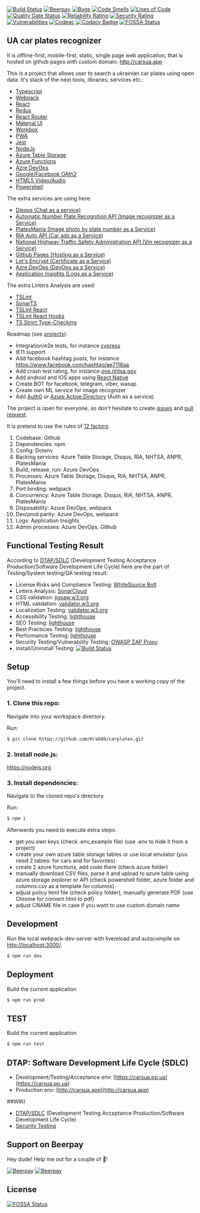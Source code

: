 [![Build Status](https://dev.azure.com/krak86/CarsuaDevOps/_apis/build/status/Krak86.carplates?branchName=master)](https://dev.azure.com/krak86/CarsuaDevOps/_build/latest?definitionId=1&branchName=master)
[![Beerpay](https://beerpay.io/Krak86/carplates/badge.svg?style=beer)](https://beerpay.io/Krak86/carplates)
[![Bugs](https://sonarcloud.io/api/project_badges/measure?project=Krak86_carplates&metric=bugs)](https://sonarcloud.io/dashboard?id=Krak86_carplates) [![Code Smells](https://sonarcloud.io/api/project_badges/measure?project=Krak86_carplates&metric=code_smells)](https://sonarcloud.io/dashboard?id=Krak86_carplates) [![Lines of Code](https://sonarcloud.io/api/project_badges/measure?project=Krak86_carplates&metric=ncloc)](https://sonarcloud.io/dashboard?id=Krak86_carplates) [![Quality Gate Status](https://sonarcloud.io/api/project_badges/measure?project=Krak86_carplates&metric=alert_status)](https://sonarcloud.io/dashboard?id=Krak86_carplates) [![Reliability Rating](https://sonarcloud.io/api/project_badges/measure?project=Krak86_carplates&metric=reliability_rating)](https://sonarcloud.io/dashboard?id=Krak86_carplates) [![Security Rating](https://sonarcloud.io/api/project_badges/measure?project=Krak86_carplates&metric=security_rating)](https://sonarcloud.io/dashboard?id=Krak86_carplates) [![Vulnerabilities](https://sonarcloud.io/api/project_badges/measure?project=Krak86_carplates&metric=vulnerabilities)](https://sonarcloud.io/dashboard?id=Krak86_carplates)
[![Codeac](https://static.codeac.io/badges/2-206787914.svg "Codeac.io")](https://app.codeac.io/github/Krak86/carplates)
[![Codacy Badge](https://api.codacy.com/project/badge/Grade/b71b6799c1034e8c91638cfd8634ad74)](https://www.codacy.com/manual/Krak86/carplates?utm_source=github.com&amp;utm_medium=referral&amp;utm_content=Krak86/carplates&amp;utm_campaign=Badge_Grade)
[![FOSSA Status](https://app.fossa.io/api/projects/git%2Bgithub.com%2FKrak86%2Fcarplates.svg?type=shield)](https://app.fossa.io/projects/git%2Bgithub.com%2FKrak86%2Fcarplates?ref=badge_shield)
## UA car plates recognizer

It is offline-first, mobile-first, static, single page web application, that is hosted on github pages with custom domain: http://carsua.app

This is a project that allows user to search a ukrainian car plates using open data. It's stack of the next tools, libraries, services etc.:

* [Typescript](https://www.typescriptlang.org/)
* [Webpack](https://webpack.js.org/)
* [React](https://reactjs.org/)
* [Redux](https://redux.js.org/)
* [React Router](https://reacttraining.com/react-router/web/guides/quick-start)
* [Material UI](https://material-ui.com/)
* [Workbox](https://developers.google.com/web/tools/workbox)
* [PWA](https://developers.google.com/web/progressive-web-apps)
* [Jest](https://jestjs.io/)
* [NodeJs](https://nodejs.org/)
* [Azure Table Storage](https://azure.microsoft.com/en-us/services/storage/tables/)
* [Azure Functions](https://azure.microsoft.com/en-us/services/functions/)
* [Azre DevOps](https://azure.microsoft.com/en-us/services/devops/)
* [Google/Facebook OAth2](https://oauth.net/2/)
* [HTML5 Video/Audio](https://developer.mozilla.org/en-US/docs/Learn/HTML/Multimedia_and_embedding/Video_and_audio_content)
* [Powershell](https://docs.microsoft.com/en-us/powershell/scripting/overview?view=powershell-6)

The extra services are using here:
* [Disqus (Chat as a service)](https://disqus.com/)
* [Automatic Number Plate Recognition API (Image recognizer as a Service)](https://platerecognizer.com/)
* [PlatesMania (Image photo by plate number as a Service)](https://platesmania.com/api)
* [RIA Auto API (Car ads as a Service)](https://developers.ria.com/)
* [National Highway Traffic Safety Administration API (Vin recognizer as a Service)](https://vpic.nhtsa.dot.gov/api/vehicles/decodevin)
* [Github Pages (Hosting as a Service)](https://pages.github.com/)
* [Let's Encrypt (Certificate as a Service)](https://letsencrypt.org/)
* [Azre DevOps (DevOps as a Service)](https://azure.microsoft.com/en-us/services/devops/)
* [Application Insights (Logs as a Service)](https://docs.microsoft.com/en-us/azure/azure-monitor/app/app-insights-overview)

The extra Linters Analysis are used:
* [TSLint](https://palantir.github.io/tslint/)
* [SonarTS](https://github.com/SonarSource/SonarTS)
* [TSLint React](https://github.com/palantir/tslint-react)
* [TSLint React Hooks](https://github.com/Gelio/tslint-react-hooks)
* [TS Strict Type-Checking](https://www.typescriptlang.org/docs/handbook/type-checking-javascript-files.html)

Roadmap (see [projects](https://github.com/Krak86/carplates/projects)):
* Integration/e2e tests, for instance [cypress](https://www.cypress.io/)
* IE11 support
* Add facebook hashtag posts, for instance https://www.facebook.com/hashtag/ве7116аа
* Add crash test rating, for instance [one.nhtsa.gov](https://one.nhtsa.gov/webapi/api/SafetyRatings/modelyear/2016/make/VOLKSWAGEN/model/JETTA?format=json)
* Add android and IOS apps using [React Native](https://facebook.github.io/react-native/)
* Create BOT for facebook, telegram, viber, wasap
* Create own ML service for image recognizer
* Add [Auth0](https://auth0.com/) or [Azure Active Directory](https://azure.microsoft.com/en-us/services/active-directory/) (Auth as a service)

The project is open for everyone, so don't hesitate to create [issues](https://github.com/Krak86/carplates/issues) and [pull request](https://github.com/Krak86/carplates/pulls).

It is pretend to use the rules of [12 factors](https://12factor.net):
<ol>
<li>Codebase: Github</li>
<li>Dependencies: npm</li>
<li>Config: Dotenv</li>
<li>Backing services: Azure Table Storage, Disqus, RIA, NHTSA, ANPR, PlatesMania</li>
<li>Build, release, run:  Azure DevOps</li>
<li>Processes: Azure Table Storage, Disqus, RIA, NHTSA, ANPR, PlatesMania</li>
<li>Port binding: webpack</li>
<li>Concurrency: Azure Table Storage, Disqus, RIA, NHTSA, ANPR, PlatesMania</li>
<li>Disposability: Azure DevOps, webpack</li>
<li>Dev/prod parity: Azure DevOps, webpack</li>
<li>Logs: Application Insights</li>
<li>Admin processes: Azure DevOps, Github</li>
</ol>

## Functional Testing Result
According to [DTAP/SDLC](https://github.com/Krak86/carplates/wiki/DTAP:-Software-Development-Life-Cycle-(SDLC)) (Development Testing Acceptance Production/Software Development Life Cycle) here are the part of Testing/System testing/QA testing result:
* License Risks and Compliance Testing: [WhiteSource Bolt](https://dev.azure.com/krak86/CarsuaDevOps/_apps/hub/whitesource.ws-bolt.build-hub.wss)
* Linters Analysis: [SonarCloud](https://sonarcloud.io/dashboard?id=Krak86_carplates)
* CSS validation: [jigsaw.w3.org](https://jigsaw.w3.org/css-validator/validator?uri=https%3A%2F%2Fcarsua.pp.ua%2F%23%2F&profile=css3svg&usermedium=all&warning=1&vextwarning=&lang=en)
* HTML validation: [validator.w3.org](https://validator.w3.org/nu/?doc=https%3A%2F%2Fcarsua.pp.ua%2F)
* Localization Testing: [validator.w3.org](https://validator.w3.org/i18n-checker/check?uri=https://carsua.pp.ua/#validate-by-uri+)
* Accessibility Testing: [lighthouse](https://lighthouse-dot-webdotdevsite.appspot.com//lh/html?url=https://carsua.pp.ua)
* SEO Testing: [lighthouse](https://lighthouse-dot-webdotdevsite.appspot.com//lh/html?url=https://carsua.pp.ua)
* Best Practicies Testing: [lighthouse](https://lighthouse-dot-webdotdevsite.appspot.com//lh/html?url=https://carsua.pp.ua)
* Performance Testing: [lighthouse](https://lighthouse-dot-webdotdevsite.appspot.com//lh/html?url=https://carsua.pp.ua)
* Security Testing/Vulnerability Testing: [OWASP ZAP Proxy](https://krak86.github.io/carplatesQA)
* Install/Uninstall Testing: [![Build Status](https://dev.azure.com/krak86/CarsuaDevOps/_apis/build/status/Krak86.carplates?branchName=master)](https://dev.azure.com/krak86/CarsuaDevOps/_build/latest?definitionId=1&branchName=master)

## Setup
You'll need to install a few things before you have a working copy of the project.

### 1. Clone this repo:
Navigate into your workspace directory.

Run:
```sh
$ git clone https://github.com/Krak86/carplates.git
```
### 2. Install node.js:
https://nodejs.org

### 3. Install dependencies:
Navigate to the cloned repo's directory.

Run:
```sh
$ npm i
```

Afterwards you need to execute extra steps:

* get you own keys (check .env_example file) (use .env to hide it from a project)
* create your own azure table storage tables or use local emulator (you need 2 tables: for cars and for favorites)
* create 2 azure functions, add code there (check azure folder)
* manually download CSV files, parse it and upload to azure table using azure storage explorer or API (check powershell folder, azure folder and columns.csv as a template for columns)
* adjust policy html file (check policy folder), manually generate PDF (use Chrome for convert html to pdf)
* adjust CNAME file in case if you want to use custom domain name

## Development
Run the local webpack-dev-server with livereload and autocompile on [http://localhost:3000/](http://localhost:3000/)
```sh
$ npm run dev
```
## Deployment
Build the current application
```sh
$ npm run prod
```
## TEST
Build the current application
```sh
$ npm run test
```
## DTAP: Software Development Life Cycle (SDLC)
* Development/Testing/Acceptance env: [https://carsua.pp.ua](https://carsua.pp.ua)
* Production env: [http://carsua.app](http://carsua.app)

##WIKI
* [DTAP/SDLC](https://github.com/Krak86/carplates/wiki/DTAP:-Software-Development-Life-Cycle-(SDLC)) (Development Testing Acceptance Production/Software Development Life Cycle)
* [Security Testing](https://github.com/Krak86/carplates/wiki/Security-Testing)

## Support on Beerpay
Hey dude! Help me out for a couple of :beers:!

[![Beerpay](https://beerpay.io/Krak86/carplates/badge.svg?style=beer-square)](https://beerpay.io/Krak86/carplates)  [![Beerpay](https://beerpay.io/Krak86/carplates/make-wish.svg?style=flat-square)](https://beerpay.io/Krak86/carplates?focus=wish)


## License
[![FOSSA Status](https://app.fossa.io/api/projects/git%2Bgithub.com%2FKrak86%2Fcarplates.svg?type=large)](https://app.fossa.io/projects/git%2Bgithub.com%2FKrak86%2Fcarplates?ref=badge_large)